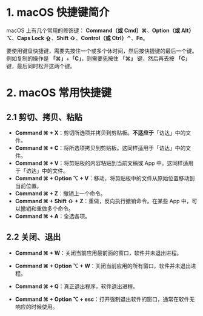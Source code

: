 # 1. macOS 快捷键简介

macOS 上有几个常用的修饰键： **Command（或 Cmd）⌘**、**Option（或 Alt）⌥**、**Caps Lock ⇪**、**Shift ⇧**、**Control（或 Ctrl）⌃**、**Fn**。

要使用键盘快捷键，需要先按住一个或多个休时间，然后按快捷键的最后一个键。例如复制的操作是 **「⌘」**+**「C」**，则需要先按住 **「⌘」** 键，然后再去按 **「C」** 键，最后同时松开这两个键。



# 2. macOS 常用快捷键

## 2.1 剪切、拷贝、粘贴

- **Command ⌘ + X**：剪切所选项并拷贝到剪贴板。**不适应于**「访达」中的文件。
- **Command ⌘ + C**：将所选项拷贝到剪贴板。这同样适用于「访达」中的文件。
- **Command ⌘ + V**：将剪贴板的内容粘贴到当前文稿或 App 中。这同样适用于「访达」中的文件。
- **Command ⌘ + Option ⌥ + V**：移动，将剪贴板中的文件从原始位置移动到当前位置。
- **Command ⌘ + Z**：撤销上一个命令。
- **Command ⌘ + Shift ⇧ + Z**：重做，反向执行撤销命令。在某些 App 中，可以撤销和重做多个命令。
- **Command ⌘ + A**：全选各项。

## 2.2 关闭、退出



- **Command ⌘ + W**：关闭当前应用最前面的窗口，软件并未退出进程。

- **Command ⌘ + Option ⌥ + W**：关闭当前应用的所有窗口，软件并未退出进程。

- **Command ⌘ + Q**：真正退出程序，软件退出进程。

- **Command ⌘ + Option ⌥ + esc**：打开强制退出软件的窗口，通常在软件无响应的时候使用。

